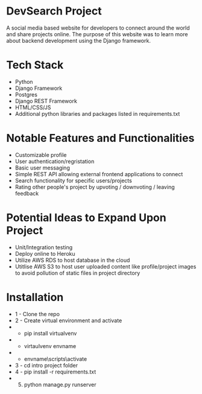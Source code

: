 # DevSearch Project
A social media based website for developers to connect around the world and share projects online. The purpose of this website was to learn more about backend development using the Django framework.

# Tech Stack
* Python
* Django Framework
* Postgres 
* Django REST Framework
* HTML/CSS/JS
* Additional python libraries and packages listed in requirements.txt

# Notable Features and Functionalities 
* Customizable profile
* User authentication/regristation
* Basic user messaging
* Simple REST API allowing external frontend applications to connect
* Search functionality for specific users/projects
* Rating other people's project by upvoting / downvoting / leaving feedback

# Potential Ideas to Expand Upon Project
* Unit/Integration testing
* Deploy online to Heroku
* Utilize AWS RDS to host database in the cloud
* Utitlise AWS S3 to host user uploaded content like profile/project images to avoid pollution of static files in project directory

# Installation
* 1 - Clone the repo
* 2 - Create virtual environment and activate
*  - pip install virtualvenv
*  - virtaulvenv envname
*  - envname\scripts\activate
*  3 - cd intro project folder
*  4 - pip install -r requirements.txt
*  5. python manage.py runserver

